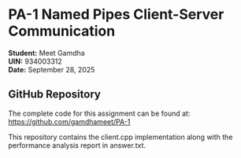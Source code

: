 # PA-1 Named Pipes Client-Server Communication

**Student:** Meet Gamdha  
**UIN:** 934003312  
**Date:** September 28, 2025

## GitHub Repository

The complete code for this assignment can be found at: https://github.com/gamdhameet/PA-1

This repository contains the client.cpp implementation along with the performance analysis report in answer.txt.

